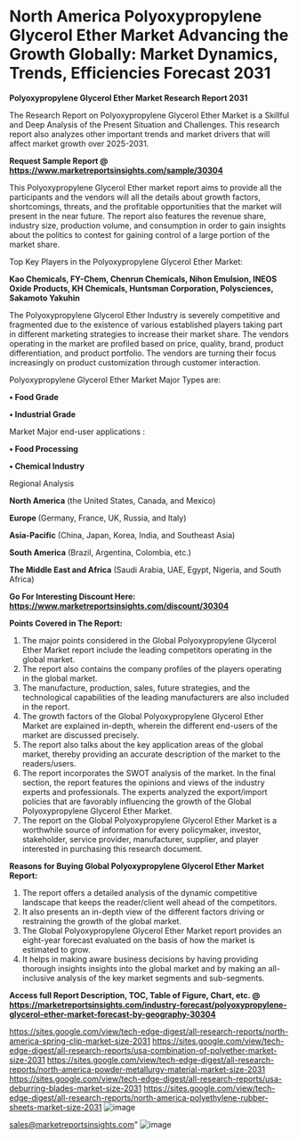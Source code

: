 # North America Polyoxypropylene Glycerol Ether Market Advancing the Growth Globally: Market Dynamics, Trends, Efficiencies Forecast 2031

<strong>Polyoxypropylene Glycerol Ether Market Research Report 2031</strong>

The Research Report on Polyoxypropylene Glycerol Ether Market is a Skillful and Deep Analysis of the Present Situation and Challenges. This research report also analyzes other important trends and market drivers that will affect market growth over 2025-2031.

<strong>Request Sample Report @ <a href=https://www.marketreportsinsights.com/sample/30304>https://www.marketreportsinsights.com/sample/30304</a></strong>

This Polyoxypropylene Glycerol Ether market report aims to provide all the participants and the vendors will all the details about growth factors, shortcomings, threats, and the profitable opportunities that the market will present in the near future. The report also features the revenue share, industry size, production volume, and consumption in order to gain insights about the politics to contest for gaining control of a large portion of the market share.

Top Key Players in the Polyoxypropylene Glycerol Ether Market:

<strong>Kao Chemicals, FY-Chem, Chenrun Chemicals, Nihon Emulsion, INEOS Oxide Products, KH Chemicals, Huntsman Corporation, Polysciences, Sakamoto Yakuhin</strong>

The Polyoxypropylene Glycerol Ether Industry is severely competitive and fragmented due to the existence of various established players taking part in different marketing strategies to increase their market share. The vendors operating in the market are profiled based on price, quality, brand, product differentiation, and product portfolio. The vendors are turning their focus increasingly on product customization through customer interaction.

Polyoxypropylene Glycerol Ether Market Major Types are:

<strong>• Food Grade

• Industrial Grade</strong>

Market Major end-user applications :

<strong>• Food Processing

• Chemical Industry</strong>

Regional Analysis

</u><strong><b>North America</b></strong> (the United States, Canada, and Mexico)

<strong><b>Europe </b></strong>(Germany, France, UK, Russia, and Italy)

<strong><b>Asia-Pacific</b></strong> (China, Japan, Korea, India, and Southeast Asia)

<strong><b>South America</b></strong> (Brazil, Argentina, Colombia, etc.)

<strong><b>The Middle East and Africa</b></strong> (Saudi Arabia, UAE, Egypt, Nigeria, and South Africa)

<strong>Go For Interesting Discount Here: <a href=https://www.marketreportsinsights.com/discount/30304>https://www.marketreportsinsights.com/discount/30304</a></strong>

<strong>Points Covered in The Report:</strong>
<ol>
  <li>The major points considered in the Global Polyoxypropylene Glycerol Ether Market report include the leading competitors operating in the global market.</li>
  <li>The report also contains the company profiles of the players operating in the global market.</li>
  <li>The manufacture, production, sales, future strategies, and the technological capabilities of the leading manufacturers are also included in the report.</li>
  <li>The growth factors of the Global Polyoxypropylene Glycerol Ether Market are explained in-depth, wherein the different end-users of the market are discussed precisely.</li>
  <li>The report also talks about the key application areas of the global market, thereby providing an accurate description of the market to the readers/users.</li>
  <li>The report incorporates the SWOT analysis of the market. In the final section, the report features the opinions and views of the industry experts and professionals. The experts analyzed the export/import policies that are favorably influencing the growth of the Global Polyoxypropylene Glycerol Ether Market.</li>
  <li>The report on the Global Polyoxypropylene Glycerol Ether Market is a worthwhile source of information for every policymaker, investor, stakeholder, service provider, manufacturer, supplier, and player interested in purchasing this research document.</li>
</ol>
<strong>Reasons for Buying Global Polyoxypropylene Glycerol Ether Market Report:</strong>

<ol>
  <li>The report offers a detailed analysis of the dynamic competitive landscape that keeps the reader/client well ahead of the competitors.</li>
  <li>It also presents an in-depth view of the different factors driving or restraining the growth of the global market.</li>
  <li>The Global Polyoxypropylene Glycerol Ether Market report provides an eight-year forecast evaluated on the basis of how the market is estimated to grow.</li>
  <li>It helps in making aware business decisions by having providing thorough insights insights into the global market and by making an all-inclusive analysis of the key market segments and sub-segments.</li>
</ol>
<strong>Access full Report Description, TOC, Table of Figure, Chart, etc. @ <a href=https://marketreportsinsights.com/industry-forecast/polyoxypropylene-glycerol-ether-market-forecast-by-geography-30304>https://marketreportsinsights.com/industry-forecast/polyoxypropylene-glycerol-ether-market-forecast-by-geography-30304</a></strong>


<a href=https://sites.google.com/view/tech-edge-digest/all-research-reports/north-america-spring-clip-market-size-2031>https://sites.google.com/view/tech-edge-digest/all-research-reports/north-america-spring-clip-market-size-2031</a>
<a href=https://sites.google.com/view/tech-edge-digest/all-research-reports/usa-combination-of-polyether-market-size-2031>https://sites.google.com/view/tech-edge-digest/all-research-reports/usa-combination-of-polyether-market-size-2031</a>
<a href=https://sites.google.com/view/tech-edge-digest/all-research-reports/north-america-powder-metallurgy-material-market-size-2031>https://sites.google.com/view/tech-edge-digest/all-research-reports/north-america-powder-metallurgy-material-market-size-2031</a>
<a href=https://sites.google.com/view/tech-edge-digest/all-research-reports/usa-deburring-blades-market-size-2031>https://sites.google.com/view/tech-edge-digest/all-research-reports/usa-deburring-blades-market-size-2031</a>
<a href=https://sites.google.com/view/tech-edge-digest/all-research-reports/north-america-polyethylene-rubber-sheets-market-size-2031>https://sites.google.com/view/tech-edge-digest/all-research-reports/north-america-polyethylene-rubber-sheets-market-size-2031</a>
![image](https://github.com/user-attachments/assets/8c128769-435d-428b-b940-dc595f1488c2)


sales@marketreportsinsights.com"
![image](https://github.com/user-attachments/assets/c99d4c24-d7b5-485e-8e18-db814fcd4239)
